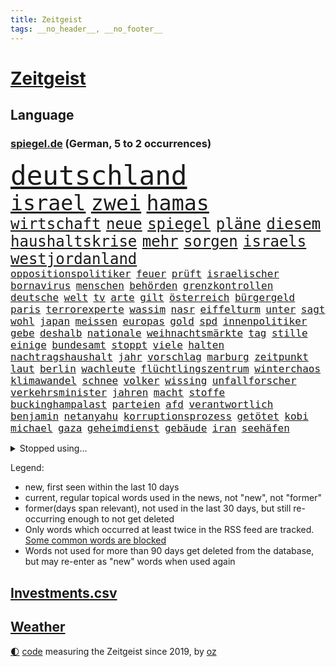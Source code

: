 ```yaml
---
title: Zeitgeist
tags: __no_header__, __no_footer__
---
```


# [Zeitgeist](https://oliz.io/zeitgeist/)

## Language

<h3><a href="https://www.spiegel.de" target="_blank">spiegel.de</a> (German, 5 to 2 occurrences)</h3>
<p style="font-family:monospace">
<span style="font-size:32pt"><a href="news_links.html#deutschland" class="current">deutschland</a></span>
<br>
<span style="font-size:25pt"><a href="news_links.html#israel" class="current">israel</a></span>
<span style="font-size:25pt"><a href="news_links.html#zwei" class="current">zwei</a></span>
<span style="font-size:25pt"><a href="news_links.html#hamas" class="current">hamas</a></span>
<br>
<span style="font-size:18pt"><a href="news_links.html#wirtschaft" class="current">wirtschaft</a></span>
<span style="font-size:18pt"><a href="news_links.html#neue" class="current">neue</a></span>
<span style="font-size:18pt"><a href="news_links.html#spiegel" class="current">spiegel</a></span>
<span style="font-size:18pt"><a href="news_links.html#pläne" class="current">pläne</a></span>
<span style="font-size:18pt"><a href="news_links.html#diesem" class="current">diesem</a></span>
<span style="font-size:18pt"><a href="news_links.html#haushaltskrise" class="current">haushaltskrise</a></span>
<span style="font-size:18pt"><a href="news_links.html#mehr" class="current">mehr</a></span>
<span style="font-size:18pt"><a href="news_links.html#sorgen" class="current">sorgen</a></span>
<span style="font-size:18pt"><a href="news_links.html#israels" class="current">israels</a></span>
<span style="font-size:18pt"><a href="news_links.html#westjordanland" class="current">westjordanland</a></span>
<br>
<span style="font-size:12pt"><a href="news_links.html#oppositionspolitiker" class="current">oppositionspolitiker</a></span>
<span style="font-size:12pt"><a href="news_links.html#feuer" class="current">feuer</a></span>
<span style="font-size:12pt"><a href="news_links.html#prüft" class="current">prüft</a></span>
<span style="font-size:12pt"><a href="news_links.html#israelischer" class="current">israelischer</a></span>
<span style="font-size:12pt"><a href="news_links.html#bornavirus" class="new">bornavirus</a></span>
<span style="font-size:12pt"><a href="news_links.html#menschen" class="current">menschen</a></span>
<span style="font-size:12pt"><a href="news_links.html#behörden" class="current">behörden</a></span>
<span style="font-size:12pt"><a href="news_links.html#grenzkontrollen" class="current">grenzkontrollen</a></span>
<span style="font-size:12pt"><a href="news_links.html#deutsche" class="current">deutsche</a></span>
<span style="font-size:12pt"><a href="news_links.html#welt" class="current">welt</a></span>
<span style="font-size:12pt"><a href="news_links.html#tv" class="current">tv</a></span>
<span style="font-size:12pt"><a href="news_links.html#arte" class="current">arte</a></span>
<span style="font-size:12pt"><a href="news_links.html#gilt" class="current">gilt</a></span>
<span style="font-size:12pt"><a href="news_links.html#österreich" class="current">österreich</a></span>
<span style="font-size:12pt"><a href="news_links.html#bürgergeld" class="current">bürgergeld</a></span>
<span style="font-size:12pt"><a href="news_links.html#paris" class="current">paris</a></span>
<span style="font-size:12pt"><a href="news_links.html#terrorexperte" class="new">terrorexperte</a></span>
<span style="font-size:12pt"><a href="news_links.html#wassim" class="new">wassim</a></span>
<span style="font-size:12pt"><a href="news_links.html#nasr" class="new">nasr</a></span>
<span style="font-size:12pt"><a href="news_links.html#eiffelturm" class="current">eiffelturm</a></span>
<span style="font-size:12pt"><a href="news_links.html#unter" class="current">unter</a></span>
<span style="font-size:12pt"><a href="news_links.html#sagt" class="current">sagt</a></span>
<span style="font-size:12pt"><a href="news_links.html#wohl" class="current">wohl</a></span>
<span style="font-size:12pt"><a href="news_links.html#japan" class="current">japan</a></span>
<span style="font-size:12pt"><a href="news_links.html#meissen" class="new">meissen</a></span>
<span style="font-size:12pt"><a href="news_links.html#europas" class="current">europas</a></span>
<span style="font-size:12pt"><a href="news_links.html#gold" class="current">gold</a></span>
<span style="font-size:12pt"><a href="news_links.html#spd" class="current">spd</a></span>
<span style="font-size:12pt"><a href="news_links.html#innenpolitiker" class="current">innenpolitiker</a></span>
<span style="font-size:12pt"><a href="news_links.html#gebe" class="current">gebe</a></span>
<span style="font-size:12pt"><a href="news_links.html#deshalb" class="current">deshalb</a></span>
<span style="font-size:12pt"><a href="news_links.html#nationale" class="current">nationale</a></span>
<span style="font-size:12pt"><a href="news_links.html#weihnachtsmärkte" class="new">weihnachtsmärkte</a></span>
<span style="font-size:12pt"><a href="news_links.html#tag" class="current">tag</a></span>
<span style="font-size:12pt"><a href="news_links.html#stille" class="current">stille</a></span>
<span style="font-size:12pt"><a href="news_links.html#einige" class="current">einige</a></span>
<span style="font-size:12pt"><a href="news_links.html#bundesamt" class="current">bundesamt</a></span>
<span style="font-size:12pt"><a href="news_links.html#stoppt" class="current">stoppt</a></span>
<span style="font-size:12pt"><a href="news_links.html#viele" class="current">viele</a></span>
<span style="font-size:12pt"><a href="news_links.html#halten" class="current">halten</a></span>
<span style="font-size:12pt"><a href="news_links.html#nachtragshaushalt" class="current">nachtragshaushalt</a></span>
<span style="font-size:12pt"><a href="news_links.html#jahr" class="current">jahr</a></span>
<span style="font-size:12pt"><a href="news_links.html#vorschlag" class="current">vorschlag</a></span>
<span style="font-size:12pt"><a href="news_links.html#marburg" class="new">marburg</a></span>
<span style="font-size:12pt"><a href="news_links.html#zeitpunkt" class="current">zeitpunkt</a></span>
<span style="font-size:12pt"><a href="news_links.html#laut" class="current">laut</a></span>
<span style="font-size:12pt"><a href="news_links.html#berlin" class="current">berlin</a></span>
<span style="font-size:12pt"><a href="news_links.html#wachleute" class="new">wachleute</a></span>
<span style="font-size:12pt"><a href="news_links.html#flüchtlingszentrum" class="new">flüchtlingszentrum</a></span>
<span style="font-size:12pt"><a href="news_links.html#winterchaos" class="new">winterchaos</a></span>
<span style="font-size:12pt"><a href="news_links.html#klimawandel" class="current">klimawandel</a></span>
<span style="font-size:12pt"><a href="news_links.html#schnee" class="current">schnee</a></span>
<span style="font-size:12pt"><a href="news_links.html#volker" class="current">volker</a></span>
<span style="font-size:12pt"><a href="news_links.html#wissing" class="current">wissing</a></span>
<span style="font-size:12pt"><a href="news_links.html#unfallforscher" class="new">unfallforscher</a></span>
<span style="font-size:12pt"><a href="news_links.html#verkehrsminister" class="current">verkehrsminister</a></span>
<span style="font-size:12pt"><a href="news_links.html#jahren" class="current">jahren</a></span>
<span style="font-size:12pt"><a href="news_links.html#macht" class="current">macht</a></span>
<span style="font-size:12pt"><a href="news_links.html#stoffe" class="new">stoffe</a></span>
<span style="font-size:12pt"><a href="news_links.html#buckinghampalast" class="new">buckinghampalast</a></span>
<span style="font-size:12pt"><a href="news_links.html#parteien" class="current">parteien</a></span>
<span style="font-size:12pt"><a href="news_links.html#afd" class="current">afd</a></span>
<span style="font-size:12pt"><a href="news_links.html#verantwortlich" class="current">verantwortlich</a></span>
<span style="font-size:12pt"><a href="news_links.html#benjamin" class="current">benjamin</a></span>
<span style="font-size:12pt"><a href="news_links.html#netanyahu" class="current">netanyahu</a></span>
<span style="font-size:12pt"><a href="news_links.html#korruptionsprozess" class="new">korruptionsprozess</a></span>
<span style="font-size:12pt"><a href="news_links.html#getötet" class="current">getötet</a></span>
<span style="font-size:12pt"><a href="news_links.html#kobi" class="current">kobi</a></span>
<span style="font-size:12pt"><a href="news_links.html#michael" class="current">michael</a></span>
<span style="font-size:12pt"><a href="news_links.html#gaza" class="current">gaza</a></span>
<span style="font-size:12pt"><a href="news_links.html#geheimdienst" class="current">geheimdienst</a></span>
<span style="font-size:12pt"><a href="news_links.html#gebäude" class="current">gebäude</a></span>
<span style="font-size:12pt"><a href="news_links.html#iran" class="current">iran</a></span>
<span style="font-size:12pt"><a href="news_links.html#seehäfen" class="new">seehäfen</a></span>
</p>
<details>
<summary>Stopped using...</summary>
<p class="former" style="font-size:12pt">
arm(1138) geliefert(1138) kündigen(1137) müssten(1137) verschiedene(1137) diktator(1136) führerschein(1136) rest(1136) depressionen(1135) halle(1135) höher(1135) schatten(1135) schildert(1135) ankündigung(1134) ard(1134) erscheinen(1134) raum(1134) tests(1134) 400(1133) afrika(1133) beachten(1133) belarus(1133) positiv(1133) regen(1133) schrieb(1133) strengere(1133) gegenseitig(1132) gesucht(1132) reihe(1132) bisherige(1131) ermitteln(1131) geschichten(1131) meinem(1131) messi(1131) trauer(1131) tödliche(1131) beenden(1130) belasten(1130) hört(1130) lobt(1130) persönliche(1130) spott(1130) tweet(1130) täglich(1130) verheerenden(1130) warf(1130) 24(1129) coronakrise(1129) fielen(1129) finanziell(1129) hubschrauber(1129) jagd(1129) vorzeitig(1129) christoph(1128) ifoinstitut(1128) reden(1128) umsatz(1128) erteilt(1127) united(1127) verabschiedet(1127) 10(1126) enthüllt(1126) zugelassen(1126) illegalen(1125) missbrauch(1125) vorstellen(1125) amerika(1124) crash(1124) sprecher(1124) wohnhaus(1124) einreisen(1123) geflogen(1123) verbände(1123) volksrepublik(1123) vorgeworfen(1122) online(1121) produzieren(1121) schwierige(1121) gering(1120) geschäftsführer(1120) patient(1120) rassistischen(1120) stärke(1120) stück(1120) 600(1119) claudia(1119) distanziert(1118) einsetzen(1118) hotels(1118) wochenlang(1118) überschwemmungen(1117) schaffte(1113) spenden(1113) vorgelegt(1113) gesamten(1111) umgeht(1110) bäume(1109) frisch(1109) griechischen(1109) harten(1109) schrecken(1108) treiben(1108) hängen(1107) produkte(1106) vorgänger(1106) größere(1105) schneider(1105) abstieg(1104) profis(1103) karten(1102) papier(1100) abhängig(1097) provoziert(1095) app(1094) günther(1091) smartphones(1091) erhebliche(1085) ursprünglich(1084) entspannt(1081) offener(1076) marine(1073) rache(1069) mallorca(1033) konfrontation(1024) expräsidenten(1004) josef(993) wolken(992) strebt(968) enthalten(946) gewalttat(940) akzeptieren(899) sergej(865) norwegische(859) zugestimmt(851) beeinträchtigt(833) erfolglos(833) russischem(828) exil(819) nachspielzeit(818) moderner(812) erhofft(811) energiepreise(810) stehlen(809) machtübernahme(808) liebsten(807) zeitungsbericht(804) fehlender(792) abhängigkeit(779) versetzt(779) kunstwerke(770) erleben(763) beider(759) magazin(751) benutzt(750) geheimdienste(749) 74(746) ostdeutschland(742) roth(742) beliebt(738) gestört(738) verteidiger(738) meta(721) gesteckt(720) stephen(719) zufall(713) außenministerium(710) emotional(710) verteuert(703) ärztin(703) möchten(701) ruhrgebiet(698) buschmann(695) waffenlieferungen(688) erschwert(685) klara(685) menschenrechtler(683) match(677) überwachung(671) fehlverhalten(651) heißen(648) einheiten(646) 62(643) verspätungen(633) abgeschafft(632) stammen(629) vorab(624) sanktioniert(614) hochschule(611) unsicher(610) eindrücke(608) lindners(606) flüchten(604) söhne(603) besetzten(596) organisierte(596) spart(596) ansturm(589) ufer(574) heiß(571) schlamm(561) umstände(561) verärgert(559) würdigt(558) falscher(554) harter(551) luisa(546) weltverband(543) 79(541) kenia(539) lngterminal(538) kaffee(529) yorks(527) verhaftung(526) youtube(525) misshandelt(519) republikanern(509) erobern(507) 16jähriger(505) jemals(505) krebserkrankung(505) bekämpft(504) sehe(504) 81(499) anruf(499) entschuldigen(497) extra(492) batterien(490) schwächelt(489) folgten(488) angespannt(483) antony(482) träume(482) chinesen(480) neubauer(479) offizielle(474) regensburg(469) pleiten(465) auszusetzen(463) importiert(463) okay(459) wütet(459) heikle(458) elefanten(448) atomkraftwerk(447) richtete(445) schmuck(442) dunkle(433) kriminalität(429) stemmen(427) abzug(418) laufende(418) hessischen(416) symbole(411) bestimmen(410) lionel(410) staatsmedien(410) klimaaktivistin(409) urteilt(404) ratten(397) festgehalten(393) desinformation(389) mama(389) passagieren(389) absolviert(388) autorinnen(383) befragung(382) prangert(380) überzeugte(380) heinrich(378) beworfen(377) general(377) einheimische(376) psychisch(376) westküste(376) nächtlichen(372) milliardenverlust(371) beschert(368) geheim(365) inhalten(365) 500000(362) kampfjets(360) technologien(350) text(350) durcheinander(349) verlorenen(348) sound(347) jong(346) kritikern(346) pence(346) un(346) amtsgericht(345) gelsenkirchen(342) gekündigt(340) verarbeiten(339) trauern(338) naturschützer(337) unmöglich(337) beheben(334) belgier(334) manipulierte(334) änderung(332) reformieren(331) exportieren(330) tourismus(329) aufgelöst(328) mittelpunkt(325) kulturstaatsministerin(324) pokal(322) unicef(321) besonderer(319) rüstet(317) nizza(316) öffentlichkeitswirksam(314) auflage(313) bußgeld(313) hilfsorganisation(312) fassen(309) googles(309) sachsens(309) umstrittener(309) c(305) plätzen(303) fortan(298) miete(297) erhalt(294) nähert(294) verbrennt(293) bauministerin(288) geywitz(288) späten(288) sätze(288) freiwillige(287) heran(286) juristischen(286) schweres(286) filmen(285) vermeintlicher(285) schleswigholsteins(284) theoretisch(282) zögern(282) bildet(281) antike(277) kennzeichnung(276) verschwundenen(276) usmedien(273) nordirland(272) niger(269) uhren(269) befreiungsschlag(266) grafiken(266) merklich(266) spiegelcartoonisten(266) potenzial(265) außergewöhnlich(264) kaufte(264) unterbrechung(263) aktualisiert(262) kaiser(262) leichtathletik(261) etappensieg(260) ausgewiesen(259) profifußballer(257) aufträge(256) reichelt(256) rezension(256) historisch(255) verstoß(255) wänden(255) aldi(253) konzernen(253) zurückgeben(253) zyklon(252) #metoo(249) fakten(249) verstand(249) wirtschaftsleistung(249) zwist(249) ertrunken(248) milliardenschwere(248) rügen(247) verstärken(246) aktie(245) unweit(245) protestaktion(244) zeug(244) dringen(239) trainerin(239) gen(238) bestreiten(236) slowakei(236) kümmert(235) schauspielers(235) wüst(235) solidarisch(234) hakenkreuze(231) schleuser(231) kader(230) li(230) bauindustrie(229) bewährung(229) konkurrent(229) sommerspielen(229) kommandeur(228) gefangen(227) greenwashing(226) pool(225) tropensturm(225) begeisterung(223) robin(222) boomt(221) dringt(221) unrealistisch(221) unseres(221) 1974(220) brown(220) technischer(220) 13jährige(219) adhs(219) breite(219) halbiert(219) national(219) reuß(219) alexandria(218) amtsinhaber(214) wette(214) alarmbereitschaft(213) bangt(211) umsetzbar(210) genutzte(209) matt(209) urlauber(209) chaotisch(207) fifapräsident(206) überlegungen(206) alltags(205) artenvielfalt(205) ermutigt(205) exkanzler(204) christen(203) grundlage(203) honig(203) gekappt(200) edeka(199) kern(199) heizungsgesetz(194) gouverneurin(193) mantel(193) starlink(193) yoga(193) gästen(192) 26jährige(191) angemessene(190) organisiert(190) look(189) südkoreas(189) kretschmer(188) berühmtesten(187) accessoire(186) gelernt(186) reynolds(186) evakuierungen(184) pérez(184) sergio(184) institute(182) drogenhandel(180) fertig(180) schiefgehen(180) beauftragt(179) eingeliefert(179) raisi(179) überflutete(179) angelegt(178) blamiert(176) costner(176) schockiert(176) strafverfolger(176) wutrede(176) brutalen(174) gewahrsam(174) wählern(174) bestritten(172) friedhof(171) zoff(171) ausrichten(170) bitter(170) 11000(169) pakt(169) co₂emissionen(168) treffe(168) website(168) abgenommen(166) geopfert(166) nachbessern(165) ford(164) kaputte(164) morgens(164) verurteilen(164) würdigte(164) kurzer(163) unterschätzen(163) geheimdiensten(162) interessenten(162) lok(161) babyboomer(160) stadtwerke(160) strafzettel(159) ausgeht(158) spahn(158) zurückbekommen(158) wortwahl(157) grandios(156) verzweifelte(155) auswärtigen(154) falschaussage(154) makkabi(153) stock(153) einzigen(152) nachkommen(152) unbemerkt(152) liter(149) fahrscheine(148) fotovoltaik(148) abholzung(147) errichtet(147) gündoğan(147) i̇lkay(147) malibu(147) oldenburg(147) argentinische(146) toskana(146) begründete(145) rampenlicht(145) unwettern(144) jemanden(143) preiserhöhung(143) vereinfachen(143) energieverbrauch(142) verschärften(142) iris(141) kanadischem(141) reparaturen(141) sexismus(141) anfragen(140) krönt(140) plakaten(140) anrichten(137) rekordmann(137) schwimmer(136) aiwanger(135) havarierten(135) pass(135) erweist(134) schoigu(134) neuschwanstein(133) rewe(133) autoherstellern(132) millionenschweren(132) analysieren(130) aufzunehmen(130) populistischer(130) rekonstruiert(130) antisemitismusbeauftragter(129) selbstbewusst(129) zwangsarbeit(129) kylie(128) reserven(128) schlimmer(128) travis(128) xiii(128) afdpolitiker(127) clans(126) spiegelgespräch(126) unterbunden(125) dfbfußballerinnen(124) marokko(124) dumme(123) postbank(123) 1972(122) bildungsweg(122) robust(122) wegbegleiter(122) norddeutschland(121) sturmtief(121) politikerinnen(120) potenzieller(119) siebenmal(119) verkaufte(119) ausgehandelt(118) klassische(118) metropole(118) sainz(118) surfen(118) unzählige(118) öffentliches(118) dagestan(117) iphone(117) thrones(117) zeitgleich(116) brutaler(115) mietpreise(115) britney(114) fahrzeugen(114) iw(114) moderieren(114) spears(114) kürzung(113) spontan(113) zeitungsinterview(113) geschieht(112) gewählte(112) reichsbürgergruppe(112) sven(112) unterschiedlicher(112) bemerkenswerten(111) standorten(111) festspielen(110) geheimer(110) sinnlos(110) exxon(109) schutzmacht(109) übergangsweise(109) hochgefahren(108) geleistet(107) profitabel(107) unterhalt(107) kittel(106) staatshilfen(106) beck(105) elektrogeräte(105) erpresst(105) erschien(105) supermärkten(105) techunternehmen(105) fragte(104) strafbefehl(104) europaweit(103) ölpreise(103) salzburger(102) trainers(102) visa(102) elternhaus(101) kollidieren(101) schmerzhaften(101) ablesen(100) grünheide(100) pablo(100) abgeschnitten(99) einsam(99) kohleausstieg(99) komplizierte(99) reserve(99) vize(99) gefährliches(98) entwicklungshilfe(97) geplatzte(97) geprüft(97) hotspots(97) putschisten(97) toren(97) usfernsehen(97) verendet(97) wandte(97) reis(96) faktor(95) gebürtige(95) überstunden(95) zensiert(94) uber(93) algerien(92) aufwendigen(92) baubranche(92) energieversorgung(92) fastfoodkette(92) innere(92) versicherungen(92) einflussreichsten(91) francis(91) geister(91) interessant(91) spaziergang(91) südsee(91) vanuatu(91) franken(90) giambruno(90) kimberly(90) konjunkturflaute(90) tagesthemen(90) umweltkatastrophe(90) dribblings(89) rinder(89) cte(88) eurozone(88) gehirnkrankheit(88) gregor(88) gysi(88) hardliner(88) horizont(88) sprachen(88) weimarer(88) matsch(87) sperre(87) drogenboss(86) geheimdienstchef(86) geschäftsleute(86) sportpsychologe(86) ticketpreise(86) überqueren(86) beherbergt(85) clooney(85) dienstwaffe(85) digitalministerium(85) friedensformel(85) gestiegenen(85) mitverschwörer(85) eklatante(84) gegentor(84) nordisk(84) novo(84) eckart(83) fahnen(83) fußballweltverband(83) hirschhausen(83) nordkoreas(83) platzverweise(83) weiterregieren(83) akzeptanz(82) allgäuer(82) autokratie(82) bergauf(82) lotterie(82) lotto(82) makeup(82) straßenblockade(82) unterhält(82) verbrannten(82) cduvize(81) lenkte(81) obdachlosen(81) rassismusvorwürfe(81) angesehen(80) flüchtete(80) flüsse(80) fußgänger(80) kräften(80) milliardäre(80) schwäbische(80) schwänzen(80) abschießen(79) drahtzieher(79) fight(79) footballprofi(79) plage(79) rekordtief(79) traumatisierten(79) traumhaften(79) zusammengebrochen(79) erkaufen(78) minderjährigen(78) nachsehen(78) oppositionschef(78) stützte(78) ansage(77) exverfassungsschutzchef(77) klimabewegung(77) sicherheitsorgane(77) motors(76) notfalls(76) verübt(76) 1989(75) alphabet(75) crazy(75) generalmajor(75) nägel(75) sonnenschein(75) sozialleistungsbetrug(75) stieß(75) bestaunen(74) jusos(74) schöne(74) abschieberegeln(73) einstecken(73) erweiterung(73) haftantritt(73) litt(73) me(73) pannenflieger(73) thiel(73) wanken(73) einflussreiche(72) enthielt(72) isolierte(72) nina(72) abhalten(71) bayernspieler(71) errungen(71) herein(71) kollabierte(71) schroeder(71) wohnungsnot(71) 1978(70) accounts(70) dunkel(70) existieren(70) gesendet(70) saisonpleite(70) sperrte(70) usbotschaft(70) entgeht(69) fangen(69) guido(69) hassbotschaften(69) politikwissenschaftlerin(69) versorgungslage(69) werkstätten(69) ausgeweitet(68) brot(68) heilbronn(68) isar(68) küchenmesser(68) sarina(68) schlechtesten(68) selbstüberschätzung(68) senkung(68) slowakische(68) stacheldraht(68) zurecht(68) buschfeuer(67) erkenne(67) gewinner(67) landtagsabgeordnete(67) literaturbetrieb(67) malta(67) neffen(67) selbstbild(67) suv(67) weltbesten(67) lateinamerikas(66) tempolimit(66) deutschlandtempo(65) komplettes(65) quadratkilometer(65) rückenschmerzen(65) strafrechtliche(65) 83jährige(64) atomwaffentests(64) ernährt(64) glänzt(64) sofortigen(64) amtsmissbrauch(63) baustopp(63) erschlagen(63) sammer(63) transfercoup(63) wissenschaftliche(63) wochenarbeitszeit(63) ausländischem(62) bundesligaprofi(62) eladly(62) fagr(62) glasfaser(62) herkunftsländer(61) ifoindex(61) kluge(61) mehren(61) oleksandr(61) schwergewichtsweltmeister(61) abspaltung(60) israelitischen(60) kultusgemeinde(60) strauß(60) demoliert(59) luftschläge(59) millionenmarke(59) scheiben(59) flugblattaffäre(58) grünem(58) manchem(58) maps(58) nachrichtensender(58) 56jährigen(57) ehesten(57) extremist(57) glänzte(57) redaktionen(57) wildschweine(57) berüchtigte(56) halloween(56) lys(56) lünen(56) nordspanien(56) südafrikanischen(56) abgeschreckt(55) amateure(55) gesundheitsnotstand(55) kernkraftwerke(55) kolonialgebiet(55) lola(55) rückbau(55) schiebt(55) tansania(55) deutschostafrika(54) kolonialzeit(54) kolonie(54) kreationen(54) kz(54) milliardärin(54) nazivergleich(54) steuererklärung(54) studentinnen(54) süßigkeiten(54) umsetzt(54) hessenwahl(53) malers(53) saniert(53) unogeneralversammlung(53) ei(52) wehrte(52) übertriebene(52) aufzuklären(51) einstand(51) formulierung(51) getöteter(51) memmingen(51) richtern(51) römische(51) unfaire(51) cohen(50) gerald(50) organisatoren(50) solidarisierten(50) solidaritätsbekundungen(50) aaron(49) basketballsuperstar(49) freitagnachmittag(49) hafencity(49) krimineller(49) letztem(49) lobes(49) steuerung(49) streitthema(49) verschickt(49) bundesvorstand(48) gegebenenfalls(48) gesünder(48) heusgen(48) hitzigen(48) import(48) mamas(48) music(48) mörderische(48) regierungschefs(48) schockt(48) sicherheitskonferenz(48) chevron(47) gestiegener(47) kurzfilm(47) rettig(47) verdrängt(47) daneben(46) helge(46) kemmerich(46) stellantis(46) alaskas(45) glaubwürdigkeit(45) neuanfang(45) tatverdächtiger(45) trübe(45) weltweites(45) ägyptens(45) ocasiocortez(44) repräsentantenhauses(44) zuzug(44) bedauern(43) ottawa(43) qualifizieren(43) bayernafd(42) hilfsgütern(42) raumstation(42) regimes(42) sechsjähriger(42) unbarmherzigen(42) usbc(42) ablehnung(41) himmelsspektakel(41) impfungen(41) paraderolle(41) abholung(40) besprüht(40) mccartney(40) quatsch(40) raketeneinschlag(40) zugesagt(40) zynisch(40) gehindert(39) hinterkopf(39) jessy(39) männerfreundschaft(39) unovollversammlung(39) usbörsenaufsicht(39) wellmer(39) woman(39) abgemeldet(38) geschaffen(38) knaus(38) olympiaqualifikation(38) schätze(38) spdinnenministerin(38) 22jährige(37) arnold(37) deutschlandpakt(37) führerscheinregeln(37) regelungen(37) 2004(36) a81(36) csulandesgruppenchef(36) dobrindt(36) einseitig(36) fatale(36) großoffensive(36) kampfhandlungen(36) kelce(36) nikol(36) paschinjan(36) unterboten(36) ewig(35) irreführende(35) irreguläre(35) nichtstun(35) strafprozess(35) westeuropa(35) geschleudert(34) immobilienkauf(34) intern(34) knüpfen(34) kochbuch(34) kryptoguru(34) einsätzen(33) fico(33) fünfzigerjahre(33) umzugehen(33) asylsuchenden(32) exsoldat(32) sonntagsfrage(32) verwendens(32) dfbtrainerin(31) echter(31) erschießen(31) festlegen(31) fähigkeiten(31) geflutet(31) meldeten(31) sechsjährigen(31) wirkten(31) abschottung(30) fiktiven(30) gerast(30) portugiesische(30) schuster(30) sprengen(30) willkommen(30) asylkurs(29) bangladesch(29) emotionaler(29) erfindung(29) hilflos(29) kriegen(29) predator(29) ratschläge(29) solarindustrie(29) augstein(28) evo(28) galatasaray(28) glimpflich(28) mars(28) nordengland(28) robinhoodbaum(28) rudolf(28) schweiger(28) spiegelgründer(28) til(28) akademie(27) roma(27) sinti(27) taschenmesser(27) teslafabrik(27) usangaben(27) versuchtem(27) wilde(27) zank(27) files(26) kigenerierte(26) ticketbuchung(26) 37jähriger(25) 66(25) bevorzugt(25) exbildchefredakteur(25) financial(25) fühlten(25) fünfprozenthürde(25) augsburger(24) bodenoffensive(24) erkenntnissen(24) vorgesorgt(24) yoni(24) children(23) erhob(23) erlebnisse(23) freue(23) jenner(23) save(23) arbeitsstunden(22) bundesumweltministerin(22) grundsteuer(22) umfassenden(22) unternehmerin(22) eugipfel(21) hamasangreifer(21) louk(21) nachbar(21) neuntklässler(21) oswald(21) raketenangriffe(21) reiselust(21) shani(21) siebte(21) transplantation(21) white(21) friert(20) schwarzarbeit(20) sophia(20) unfähigkeit(20) mazraoui(19) morgengrauen(19) noussair(19) passantin(19) prosor(19) wagt(19) abschneiden(18) bo(18) bundesligapartie(18) ex(18) integrationsbeauftragte(18) koalitionsvertrag(18) kult(18) länderchefs(18) milde(18) moralische(18) natürliches(18) neuköllner(18) neunmal(18) precht(18) regierungsbeteiligung(18) sturmflut(18) exchef(17) gehofft(17) reutersjournalist(17) terrorwarnstufe(17) videospielen(17) zuschauern(17) eigenschaften(16) emirat(16) fdpminister(16) nordwesten(16) vertrieben(16) votierten(16) 14000(15) angreifern(15) eure(15) fortlaufend(15) fähig(15) gekippt(15) generalstaatsanwaltschaft(15) geschockt(15) katastrophale(15) niedrigsten(15) sexy(15) visualisierungen(15) abo(14) arye(14) befrieden(14) biber(14) bombendrohungen(14) erreger(14) generalstaatsanwältin(14) jomkippurkrieg(14) nahrungsmittel(14) premiumabo(14) schürt(14) shalicar(14) sofia(14) strafmaßnahmen(14) werbespots(14) wild(14) attraktiver(13) autobiografie(13) drittem(13) enthält(13) escobar(13) hamaschef(13) ingo(13) notbremsung(13) ostküste(13) schwört(13) zeitumstellung(13) klug(12) ostseesturmflut(12) positioniert(12) resultierenden(12) 90000(11) bekanntester(11) inspiration(11) luftangriff(11) schockzustand(11) verkleiden(11)
</p>
</details>
<p>Legend:
<ul>
<li><span class="new">new</span>, first seen within the last 10 days</li>
<li><span class="current">current</span>, regular topical words used in the news, not "new", not "former"</li>
<li><span class="former">former(days span relevant)</span>, not used in the last 30 days, but still re-occurring enough to not get deleted</li>
<li>Only words which occurred at least twice in the RSS feed are tracked. <a href="language/filters.py">Some common words are blocked</a></li>
<li>Words not used for more than 90 days get deleted from the database, but may re-enter as "new" words when used again</li>
</ul>
</p>

## [Investments](investments.html)[.csv](investments.csv)

## [Weather](weather.html)

<footer>
<a href="javascript:toggleTheme()" class="nav">🌓</a>
<a href="https://github.com/ooz/zeitgeist">code</a> measuring the Zeitgeist since 2019, by <a href="https://oliz.io">oz</a>
</footer>
